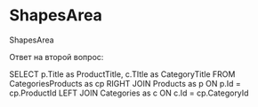 # ShapesArea
ShapesArea


Ответ на второй вопрос: 


SELECT p.Title as ProductTitle, c.TItle as CategoryTitle FROM
CategoriesProducts as cp RIGHT JOIN
Products as p ON p.Id = cp.ProductId LEFT JOIN
Categories as c ON c.Id = cp.CategoryId
